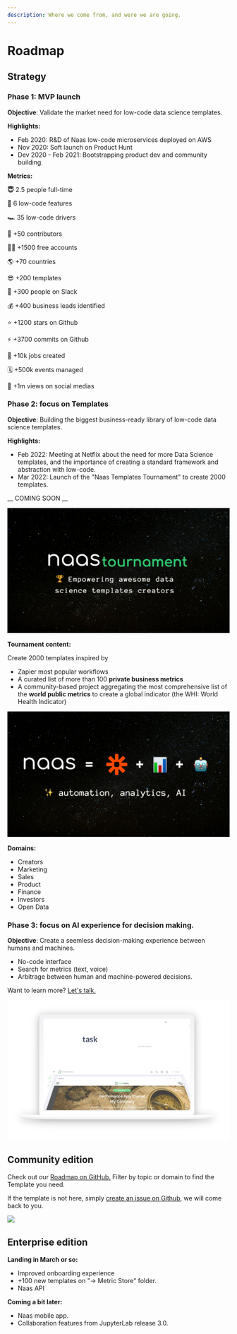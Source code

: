 ```yaml
---
description: Where we come from, and were we are going.
---
```


# Roadmap

## Strategy&#x20;

### Phase 1: MVP launch&#x20;

**Objective**: Validate the market need for low-code data science templates.

**Highlights:**&#x20;

* Feb 2020: R\&D of Naas low-code microservices deployed on AWS&#x20;
* Nov 2020: Soft launch on Product Hunt
* Dev 2020 - Feb 2021: Bootstrapping product dev and community building.

**Metrics:**&#x20;

**😇** 2.5 people full-time

**🔂**  6 low-code features

🏎 35 low-code drivers

💚 +50 contributors&#x20;

👨‍💻 +1500 free accounts&#x20;

🌎 +70 countries&#x20;

😎  +200 templates&#x20;

🚀 +300 people on Slack&#x20;

💰 +400 business leads identified

⭐️ +1200 stars on Github

⚡️ +3700 commits on Github

🤖 +10k jobs created&#x20;

🗓 +500k events managed&#x20;

💬 +1m views on social medias

### Phase  2: focus on Templates

**Objective**: Building the biggest business-ready library of low-code data science templates.

**Highlights:**&#x20;

* Feb 2022: Meeting at Netflix about the need for more Data Science templates, and the importance of creating a standard framework and abstraction with low-code.&#x20;
* Mar 2022:  Launch of the "Naas Templates Tournament" to create 2000 templates.&#x20;

&#x20;\_\_ COMING SOON \_\_

![](<../.gitbook/assets/Naas and Zapier copy.jpg>)

**Tournament content:**&#x20;

Create 2000 templates inspired by

* Zapier most popular workflows
* A curated list of more than 100 **private business metrics**&#x20;
* A community-based project aggregating the most comprehensive list of the **world public metrics** to create a global indicator (the WHI: World Health Indicator)

![](<../.gitbook/assets/Naas x Docstring copy copy.jpg>)

**Domains:**&#x20;

* Creators
* Marketing&#x20;
* Sales&#x20;
* Product
* Finance&#x20;
* Investors
* Open Data

### Phase 3: focus on AI experience for decision making.

**Objective**: Create a seemless decision-making experience between humans and machines.

* No-code interface
* Search for metrics (text, voice)
* Arbitrage between human and machine-powered decisions.

Want to learn more? [Let's talk.](https://calendly.com/jeremyravenel)

![](<../.gitbook/assets/Screenshot 2022-02-21 at 02.14.54 (1).png>)

## Community edition

Check out our [Roadmap on GitHub.](https://github.com/orgs/jupyter-naas/projects/4?fullscreen=true) Filter by topic or domain to find the Template you need.&#x20;

If the template is not here, simply [create an issue on Github](https://github.com/jupyter-naas/awesome-notebooks), we will come back to you.

![](<../.gitbook/assets/Feb-21-2022 01-43-08.gif>)

## Enterprise edition

**Landing in March or so:**

* Improved onboarding experience
* \+100 new templates on "→ Metric Store" folder.
* Naas API

**Coming a bit later:**

* Naas mobile app.&#x20;
* Collaboration features from JupyterLab release 3.0.
